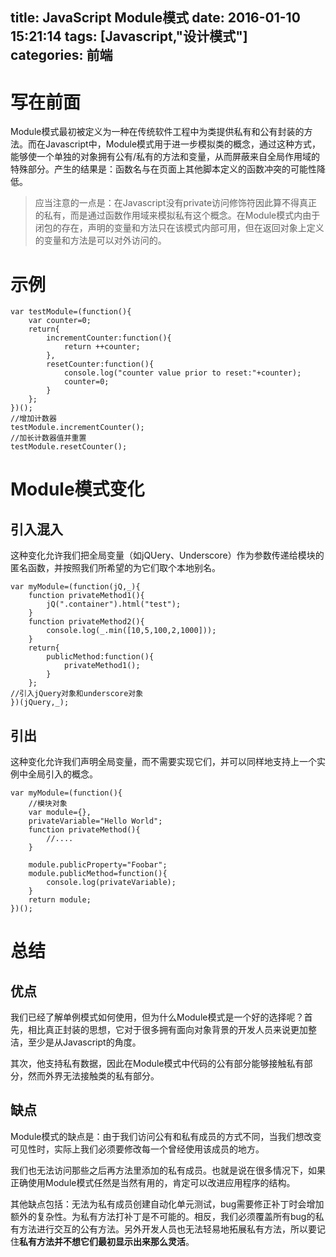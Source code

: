 title: JavaScript Module模式 
date: 2016-01-10 15:21:14 
tags: [Javascript,"设计模式"]  
categories: 前端 
---


# 写在前面
Module模式最初被定义为一种在传统软件工程中为类提供私有和公有封装的方法。而在Javascript中，Module模式用于进一步模拟类的概念，通过这种方式，能够使一个单独的对象拥有公有/私有的方法和变量，从而屏蔽来自全局作用域的特殊部分。产生的结果是：函数名与在页面上其他脚本定义的函数冲突的可能性降低。
> 应当注意的一点是：在Javascript没有private访问修饰符因此算不得真正的私有，而是通过函数作用域来模拟私有这个概念。在Module模式内由于闭包的存在，声明的变量和方法只在该模式内部可用，但在返回对象上定义的变量和方法是可以对外访问的。

<!--more-->

# 示例
```
var testModule=(function(){
	var counter=0;
	return{
		incrementCounter:function(){
			return ++counter;
		},
		resetCounter:function(){
			console.log("counter value prior to reset:"+counter);
			counter=0;
		}
	};
})();
//增加计数器
testModule.incrementCounter();
//加长计数器值并重置
testModule.resetCounter();
```


# Module模式变化
## 引入混入
这种变化允许我们把全局变量（如jQUery、Underscore）作为参数传递给模块的匿名函数，并按照我们所希望的为它们取个本地别名。

```
var myModule=(function(jQ,_){
	function privateMethod1(){
		jQ(".container").html("test");
	}
	function privateMethod2(){
		console.log(_.min([10,5,100,2,1000]));
	}
	return{
		publicMethod:function(){
			privateMethod1();
		}
	};
//引入jQuery对象和underscore对象
})(jQuery,_);
```
## 引出
这种变化允许我们声明全局变量，而不需要实现它们，并可以同样地支持上一个实例中全局引入的概念。

```
var myModule=(function(){
	//模块对象
	var module={},
	privateVariable="Hello World";
	function privateMethod(){
		//....
	}
	
	module.publicProperty="Foobar";
	module.publicMethod=function(){
		console.log(privateVariable);
	}
	return module;
})();
```

# 总结
## 优点
我们已经了解单例模式如何使用，但为什么Module模式是一个好的选择呢？首先，相比真正封装的思想，它对于很多拥有面向对象背景的开发人员来说更加整洁，至少是从Javascript的角度。

其次，他支持私有数据，因此在Module模式中代码的公有部分能够接触私有部分，然而外界无法接触类的私有部分。

## 缺点
Module模式的缺点是：由于我们访问公有和私有成员的方式不同，当我们想改变可见性时，实际上我们必须要修改每一个曾经使用该成员的地方。

我们也无法访问那些之后再方法里添加的私有成员。也就是说在很多情况下，如果正确使用Module模式任然是当然有用的，肯定可以改进应用程序的结构。

其他缺点包括：无法为私有成员创建自动化单元测试，bug需要修正补丁时会增加额外的复杂性。为私有方法打补丁是不可能的。相反，我们必须覆盖所有bug的私有方法进行交互的公有方法。另外开发人员也无法轻易地拓展私有方法，所以要记住**私有方法并不想它们最初显示出来那么灵活**。
